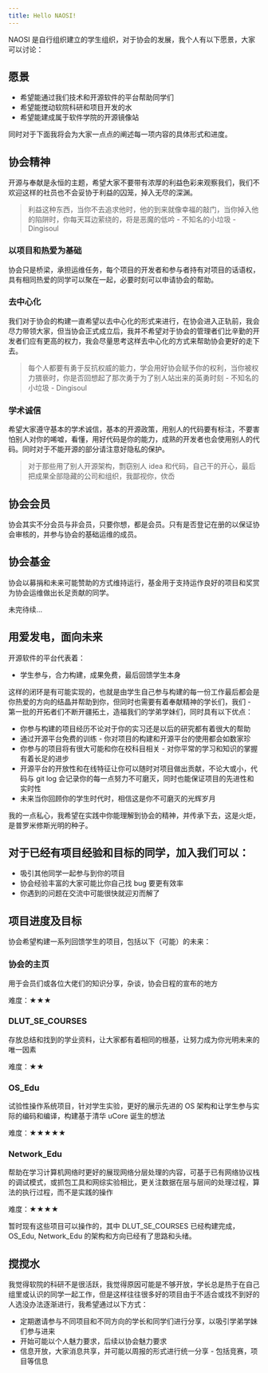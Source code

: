 ```yaml
---
title: Hello NAOSI!
---
```


NAOSI 是自行组织建立的学生组织，对于协会的发展，我个人有以下愿景，大家可以讨论：

## 愿景

- 希望能通过我们技术和开源软件的平台帮助同学们
- 希望能搅动软院科研和项目开发的水
- 希望能建成属于软件学院的开源镜像站

同时对于下面我将会为大家一点点的阐述每一项内容的具体形式和进度。

## 协会精神

开源与奉献是永恒的主题，希望大家不要带有浓厚的利益色彩来观察我们，我们不欢迎这样的社员也不会妥协于利益的囚笼，掉入无尽的深渊。

> 利益这种东西，当你不去追求他时，他的到来就像幸福的敲门，当你掉入他的陷阱时，你每天耳边萦绕的，将是恶魔的低吟 - 不知名的小垃圾 - Dingisoul

### 以项目和热爱为基础

协会只是桥梁，承担运维任务，每个项目的开发者和参与者持有对项目的话语权，具有相同热爱的同学可以聚在一起，必要时刻可以申请协会的帮助。

### 去中心化

我们对于协会的构建一直希望以去中心化的形式来进行，在协会进入正轨前，我会尽力带领大家，但当协会正式成立后，我并不希望对于协会的管理者们比辛勤的开发者们应有更高的权力，我会尽量思考这样去中心化的方式来帮助协会更好的走下去。

> 每个人都要有勇于反抗权威的能力，学会用好协会赋予你的权利，当你被权力猥亵时，你是否回想起了那次勇于为了别人站出来的英勇时刻 - 不知名的小垃圾 - Dingisoul

### 学术诚信

希望大家遵守基本的学术诚信，基本的开源政策，用别人的代码要有标注，不要害怕别人对你的唏嘘，看懂，用好代码是你的能力，成熟的开发者也会使用别人的代码。同时对于不能开源的部分请注意好隐私的保护。

> 对于那些用了别人开源架构，剽窃别人 idea 和代码，自己干的开心，最后把成果全部隐藏的公司和组织，我鄙视你，佽岙

## 协会会员

协会其实不分会员与非会员，只要你想，都是会员。只有是否登记在册的以保证协会审核的，并参与协会的基础运维的成员。

## 协会基金

协会以募捐和未来可能赞助的方式维持运行，基金用于支持运作良好的项目和奖赏为协会运维做出长足贡献的同学。

未完待续...

## 用爱发电，面向未来

开源软件的平台代表着：

- 学生参与，合力构建，成果免费，最后回馈学生本身

这样的闭环是有可能实现的，也就是由学生自己参与构建的每一份工作最后都会是你热爱的方向的结晶并帮助到你，但同时也需要有着奉献精神的学长们，我们 - 第一批的开拓者们不断开疆拓土，造福我们的学弟学妹们，同时具有以下优点：

- 你参与构建的项目经历不论对于你的实习还是以后的研究都有着很大的帮助
- 通过开源平台免费的训练 - 你对项目的构建和开源平台的使用都会如数家珍
- 你参与的项目将有很大可能和你在校科目相关 - 对你平常的学习和知识的掌握有着长足的进步
- 开源平台的开放性和在线特征让你可以随时对项目做出贡献，不论大或小，代码与 git log 会记录你的每一点努力不可磨灭，同时也能保证项目的先进性和实时性
- 未来当你回顾你的学生时代时，相信这是你不可磨灭的光辉岁月

我的一点私心，我希望在实践中你能理解到协会的精神，并传承下去，这是火炬，是普罗米修斯光明的种子。

## 对于已经有项目经验和目标的同学，加入我们可以：

- 吸引其他同学一起参与到你的项目
- 协会经验丰富的大家可能比你自己找 bug 要更有效率
- 你遇到的问题在交流中可能很快就迎刃而解了

## 项目进度及目标

协会希望构建一系列回馈学生的项目，包括以下（可能）的未来：

### 协会的主页

用于会员们或各位大佬们的知识分享，杂谈，协会日程的宣布的地方

难度：★★★

### DLUT_SE_COURSES

存放总结和找到的学业资料，让大家都有着相同的根基，让努力成为你光明未来的唯一因素

难度：★★

### OS_Edu

试验性操作系统项目，针对学生实验，更好的展示先进的 OS 架构和让学生参与实际的编码和编译，构建基于清华 uCore 诞生的想法

难度：★★★★★

### Network_Edu

帮助在学习计算机网络时更好的展现网络分层处理的内容，可基于已有网络协议栈的调试模式，或抓包工具和网综实验相比，更关注数据在层与层间的处理过程，算法的执行过程，而不是实践的操作

难度：★★★★

暂时现有这些项目可以操作的，其中 DLUT_SE_COURSES 已经构建完成，OS_Edu, Network_Edu 的架构和方向已经有了思路和头绪。

## 搅搅水

我觉得软院的科研不是很活跃，我觉得原因可能是不够开放，学长总是热于在自己组里或认识的同学一起工作，但是这样往往很多好的项目由于不适合或找不到好的人选没办法逐渐进行，我希望通过以下方式：

- 定期邀请参与不同项目和不同方向的学长和同学们进行分享，以吸引学弟学妹们参与进来
- 开始可能以个人魅力要求，后续以协会魅力要求
- 信息开放，大家消息共享，并可能以周报的形式进行统一分享 - 包括竞赛，项目等信息
